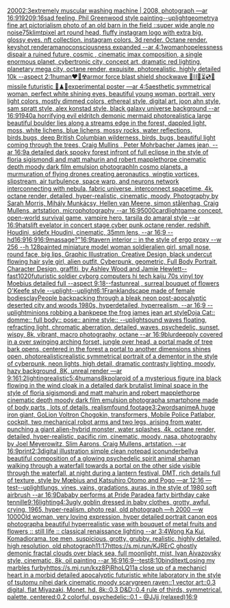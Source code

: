 [2000](https://www.ebank.nz/aiartgenerator?category=2000)[2:3](https://www.ebank.nz/aiartgenerator?category=2%3A3)[extremely muscular washing machine | 2008, photograph —ar 16:9](https://www.ebank.nz/aiartgenerator?category=extremely%20muscular%20washing%20machine%20%7C%202008%2C%20photograph%20%E2%80%94ar%2016%3A9)[1920](https://www.ebank.nz/aiartgenerator?category=1920)[9:16](https://www.ebank.nz/aiartgenerator?category=9%3A16)[sad feeling, Phil Greenwood style painting](https://www.ebank.nz/aiartgenerator?category=sad%20feeling%2C%20Phil%20Greenwood%20style%20painting)[--uplight](https://www.ebank.nz/aiartgenerator?category=--uplight)[geometry](https://www.ebank.nz/aiartgenerator?category=geometry)[a fine art pictorialism photo of an old barn in the field ::super wide angle no noise](https://www.ebank.nz/aiartgenerator?category=a%20fine%20art%20pictorialism%20photo%20of%20an%20old%20barn%20in%20the%20field%20%3A%3Asuper%20wide%20angle%20no%20noise)[75](https://www.ebank.nz/aiartgenerator?category=75)[klimt](https://www.ebank.nz/aiartgenerator?category=klimt)[pixel art round head, fluffy instagram logo with extra big, glossy eyes. nft collection. instagram colors. 3d render. Octane render. keyshot render](https://www.ebank.nz/aiartgenerator?category=pixel%20art%20round%20head%2C%20fluffy%20instagram%20logo%20with%20extra%20big%2C%20glossy%20eyes.%20nft%20collection.%20instagram%20colors.%203d%20render.%20Octane%20render.%20keyshot%20render)[amano](https://www.ebank.nz/aiartgenerator?category=amano)[consciousness expanded --ar 4:1](https://www.ebank.nz/aiartgenerator?category=consciousness%20expanded%20--ar%204%3A1)[woman](https://www.ebank.nz/aiartgenerator?category=woman)[hopelessness dispair a ruined future, cosmic , cinematic imax composition, a single enormous planet, cybertronic city,  concept art, dramatic red lighting, planetary mega city, octane render, exquisite, photorealistic, highly detailed 10k --aspect 2:1](https://www.ebank.nz/aiartgenerator?category=hopelessness%20dispair%20a%20ruined%20future%2C%20cosmic%20%2C%20cinematic%20imax%20composition%2C%20a%20single%20enormous%20planet%2C%20cybertronic%20city%2C%20%20concept%20art%2C%20dramatic%20red%20lighting%2C%20planetary%20mega%20city%2C%20octane%20render%2C%20exquisite%2C%20photorealistic%2C%20highly%20detailed%2010k%20--aspect%202%3A1)[human](https://www.ebank.nz/aiartgenerator?category=human)[❤️‍🔥☢️armor force blast shield shockwave 🧪⛓🧨⏳💿🚧missile futuristic 🧩♟🎼experimental poster —ar 4:5](https://www.ebank.nz/aiartgenerator?category=%E2%9D%A4%EF%B8%8F%E2%80%8D%F0%9F%94%A5%E2%98%A2%EF%B8%8Farmor%20force%20blast%20shield%20shockwave%20%F0%9F%A7%AA%E2%9B%93%F0%9F%A7%A8%E2%8F%B3%F0%9F%92%BF%F0%9F%9A%A7missile%20futuristic%20%F0%9F%A7%A9%E2%99%9F%F0%9F%8E%BCexperimental%20poster%20%E2%80%94ar%204%3A5)[aesthetic symmetrical woman, perfect white shining eyes, beautiful young woman, portrait, very light colors, mostly dimmed colors, ethereal style, digital art, joon ahn style, sam spratt style, alex konstad style, black galaxy universe background --ar 16:9](https://www.ebank.nz/aiartgenerator?category=aesthetic%20symmetrical%20woman%2C%20perfect%20white%20shining%20eyes%2C%20beautiful%20young%20woman%2C%20portrait%2C%20very%20light%20colors%2C%20mostly%20dimmed%20colors%2C%20ethereal%20style%2C%20digital%20art%2C%20joon%20ahn%20style%2C%20sam%20spratt%20style%2C%20alex%20konstad%20style%2C%20black%20galaxy%20universe%20background%20--ar%2016%3A9)[1940](https://www.ebank.nz/aiartgenerator?category=1940)[a horrifying evil eldritch demonic mermaid photorealistic](https://www.ebank.nz/aiartgenerator?category=a%20horrifying%20evil%20eldritch%20demonic%20mermaid%20photorealistic)[a large beautiful boulder lies along a  streams edge in  the forest,  dappled light, moss, white lichens, blue lichens, mossy rocks, water reflections,  birds,bugs, deep British Columbian wilderness, birds, bugs, beautiful light coming through the trees, Craig Mullins , Peter Mohrbacher James jean, --ar 16:9](https://www.ebank.nz/aiartgenerator?category=a%20large%20beautiful%20boulder%20lies%20along%20a%20%20streams%20edge%20in%20%20the%20forest%2C%20%20dappled%20light%2C%20moss%2C%20white%20lichens%2C%20blue%20lichens%2C%20mossy%20rocks%2C%20water%20reflections%2C%20%20birds%2Cbugs%2C%20deep%20British%20Columbian%20wilderness%2C%20birds%2C%20bugs%2C%20beautiful%20light%20coming%20through%20the%20trees%2C%20Craig%20Mullins%20%2C%20Peter%20Mohrbacher%20James%20jean%2C%20--ar%2016%3A9)[a detailed dark spooky forest infront of full eclipse in the style of floria sigismondi and matt mahurin and robert mapplethorpe cinematic depth moody dark film emulsion photograph](https://www.ebank.nz/aiartgenerator?category=a%20detailed%20dark%20spooky%20forest%20infront%20of%20full%20eclipse%20in%20the%20style%20of%20floria%20sigismondi%20and%20matt%20mahurin%20and%20robert%20mapplethorpe%20cinematic%20depth%20moody%20dark%20film%20emulsion%20photograph)[In cosmo planets, a murmuration of flying drones creating aeronautics, wingtip vortices, slipstream, air turbulence, space warp, and neurons network interconnecting with nebula, fabric universe, interconnect spacetime, 4k, octane render, detailed, hyper-realistic, cinematic, moody, Photography by Sarah Morris, Mihály Munkácsy, Hellen van Meene, simon stålenhag, Craig Mullens, artstation, microphotography --ar 16:9](https://www.ebank.nz/aiartgenerator?category=In%20cosmo%20planets%2C%20a%20murmuration%20of%20flying%20drones%20creating%20aeronautics%2C%20wingtip%20vortices%2C%20slipstream%2C%20air%20turbulence%2C%20space%20warp%2C%20and%20neurons%20network%20interconnecting%20with%20nebula%2C%20fabric%20universe%2C%20interconnect%20spacetime%2C%204k%2C%20octane%20render%2C%20detailed%2C%20hyper-realistic%2C%20cinematic%2C%20moody%2C%20Photography%20by%20Sarah%20Morris%2C%20Mih%C3%A1ly%20Munk%C3%A1csy%2C%20Hellen%20van%20Meene%2C%20simon%20st%C3%A5lenhag%2C%20Craig%20Mullens%2C%20artstation%2C%20microphotography%20--ar%2016%3A9)[5000](https://www.ebank.nz/aiartgenerator?category=5000)[card](https://www.ebank.nz/aiartgenerator?category=card)[light](https://www.ebank.nz/aiartgenerator?category=light)[game concept, open-world survival game, vampire hero, tarsila do amaral style --ar 16:9](https://www.ebank.nz/aiartgenerator?category=game%20concept%2C%20open-world%20survival%20game%2C%20vampire%20hero%2C%20tarsila%20do%20amaral%20style%20--ar%2016%3A9)[hats](https://www.ebank.nz/aiartgenerator?category=hats)[lift evelator in concert stage,cyber punk,octane render, redshift, Houdini, sidefx Houdini, cinematic, 35mm lens, --ar 16:9 --hd](https://www.ebank.nz/aiartgenerator?category=lift%20evelator%20in%20concert%20stage%2Ccyber%20punk%2Coctane%20render%2C%20redshift%2C%20Houdini%2C%20sidefx%20Houdini%2C%20cinematic%2C%2035mm%20lens%2C%20--ar%2016%3A9%20--hd)[16:9](https://www.ebank.nz/aiartgenerator?category=16%3A9)[16:9](https://www.ebank.nz/aiartgenerator?category=16%3A9)[16:9](https://www.ebank.nz/aiartgenerator?category=16%3A9)[massage?"](https://www.ebank.nz/aiartgenerator?category=massage%3F%22)[16:9](https://www.ebank.nz/aiartgenerator?category=16%3A9)[tavern interior :: in the style of ergo proxy --w 256 --h 128](https://www.ebank.nz/aiartgenerator?category=tavern%20interior%20%3A%3A%20in%20the%20style%20of%20ergo%20proxy%20--w%20256%20--h%20128)[painted miniature model  woman soldier](https://www.ebank.nz/aiartgenerator?category=painted%20miniature%20model%20%20woman%20soldier)[alien girl, small nose, round face, big lips, Graphic Illustration, Creative Design, black undercut flowing hair syle girl, alien outfit, Cyberpunk, geometric, Full Body Portrait, Character Design, graffiti, by Ashley Wood and Jamie Hewlett](https://www.ebank.nz/aiartgenerator?category=alien%20girl%2C%20small%20nose%2C%20round%20face%2C%20big%20lips%2C%20Graphic%20Illustration%2C%20Creative%20Design%2C%20black%20undercut%20flowing%20hair%20syle%20girl%2C%20alien%20outfit%2C%20Cyberpunk%2C%20geometric%2C%20Full%20Body%20Portrait%2C%20Character%20Design%2C%20graffiti%2C%20by%20Ashley%20Wood%20and%20Jamie%20Hewlett)[--fast](https://www.ebank.nz/aiartgenerator?category=--fast)[1020](https://www.ebank.nz/aiartgenerator?category=1020)[futuristic soldier cyborg computers hi tech kaiju 70s vinyl toy Moebius detailed full --aspect 9:18](https://www.ebank.nz/aiartgenerator?category=futuristic%20soldier%20cyborg%20computers%20hi%20tech%20kaiju%2070s%20vinyl%20toy%20Moebius%20detailed%20full%20--aspect%209%3A18)[--fast](https://www.ebank.nz/aiartgenerator?category=--fast)[unreal , surreal bouquet of flowers O'Keefe style --uplight](https://www.ebank.nz/aiartgenerator?category=unreal%20%2C%20surreal%20bouquet%20of%20flowers%20O%27Keefe%20style%20--uplight)[--uplight](https://www.ebank.nz/aiartgenerator?category=--uplight)[6:1](https://www.ebank.nz/aiartgenerator?category=6%3A1)[Frank](https://www.ebank.nz/aiartgenerator?category=Frank)[landscape made of female bodies](https://www.ebank.nz/aiartgenerator?category=landscape%20made%20of%20female%20bodies)[clay](https://www.ebank.nz/aiartgenerator?category=clay)[People backpacking through a bleak neon post-apocalyptic deserted city and woods 1980s, hyperdetailed, hyperrealism, --ar 16:9 --uplight](https://www.ebank.nz/aiartgenerator?category=People%20backpacking%20through%20a%20bleak%20neon%20post-apocalyptic%20deserted%20city%20and%20woods%201980s%2C%20hyperdetailed%2C%20hyperrealism%2C%20--ar%2016%3A9%20--uplight)[minions robbing a bank](https://www.ebank.nz/aiartgenerator?category=minions%20robbing%20a%20bank)[pepe the frog james jean art style](https://www.ebank.nz/aiartgenerator?category=pepe%20the%20frog%20james%20jean%20art%20style)[Doja Cat:: domme:: full body:: pose:: anime style:: --uplight](https://www.ebank.nz/aiartgenerator?category=Doja%20Cat%3A%3A%20domme%3A%3A%20full%20body%3A%3A%20pose%3A%3A%20anime%20style%3A%3A%20--uplight)[sound waves floating, refracting light, chromatic aberration, detailed, waves, psychedelic, sunset, wispy, 8k, vibrant, macro photography, octane --ar 16:9](https://www.ebank.nz/aiartgenerator?category=sound%20waves%20floating%2C%20refracting%20light%2C%20chromatic%20aberration%2C%20detailed%2C%20waves%2C%20psychedelic%2C%20sunset%2C%20wispy%2C%208k%2C%20vibrant%2C%20macro%20photography%2C%20octane%20--ar%2016%3A9)[blur](https://www.ebank.nz/aiartgenerator?category=blur)[deepply covered in a over swinging arching forset, jungle over head, a portal made of tree bark opens, centered in the forest  a portal to another dimensions shines open, photorealistic](https://www.ebank.nz/aiartgenerator?category=deepply%20covered%20in%20a%20over%20swinging%20arching%20forset%2C%20jungle%20over%20head%2C%20a%20portal%20made%20of%20tree%20bark%20opens%2C%20centered%20in%20the%20forest%20%20a%20portal%20to%20another%20dimensions%20shines%20open%2C%20photorealistic)[realistic symmetrical portrait of a dementor in the style of cyberpunk, neon lights, high detail, dramatic contrasty lighting, moody, hazy background, 8K, unreal render —ar 9:16](https://www.ebank.nz/aiartgenerator?category=realistic%20symmetrical%20portrait%20of%20a%20dementor%20in%20the%20style%20of%20cyberpunk%2C%20neon%20lights%2C%20high%20detail%2C%20dramatic%20contrasty%20lighting%2C%20moody%2C%20hazy%20background%2C%208K%2C%20unreal%20render%20%E2%80%94ar%209%3A16)[1:2](https://www.ebank.nz/aiartgenerator?category=1%3A2)[lighting](https://www.ebank.nz/aiartgenerator?category=lighting)[realistic](https://www.ebank.nz/aiartgenerator?category=realistic)[5:4](https://www.ebank.nz/aiartgenerator?category=5%3A4)[humans](https://www.ebank.nz/aiartgenerator?category=humans)[8k](https://www.ebank.nz/aiartgenerator?category=8k)[polaroid of a mysterious figure ina black flowing in the wind cloak in a detailed dark brutalist liminal space in the style of floria sigismondi and matt mahurin and robert mapplethorpe cinematic depth moody dark film emulsion photograph](https://www.ebank.nz/aiartgenerator?category=polaroid%20of%20a%20mysterious%20figure%20ina%20black%20flowing%20in%20the%20wind%20cloak%20in%20a%20detailed%20dark%20brutalist%20liminal%20space%20in%20the%20style%20of%20floria%20sigismondi%20and%20matt%20mahurin%20and%20robert%20mapplethorpe%20cinematic%20depth%20moody%20dark%20film%20emulsion%20photograph)[a smartphone made of body parts , lots of details, realism](https://www.ebank.nz/aiartgenerator?category=a%20smartphone%20made%20of%20body%20parts%20%2C%20lots%20of%20details%2C%20realism)[found footage](https://www.ebank.nz/aiartgenerator?category=found%20footage)[3:2](https://www.ebank.nz/aiartgenerator?category=3%3A2)[words](https://www.ebank.nz/aiartgenerator?category=words)[anime](https://www.ebank.nz/aiartgenerator?category=anime)[A huge iron giant, GoLion Voltron Chogokin, transformers, Mobile Police Patlabor, cockpit, two mechanical robot arms and two legs, arising from water, punching a giant alien-hybrid monster, water splashes, 4k, octane render, detailed, hyper-realistic, pacific rim, cinematic, moody, nasa, photography by Joel Meyerowitz, Slim Aarons, Craig Mullens, artstation, --ar 16:9](https://www.ebank.nz/aiartgenerator?category=A%20huge%20iron%20giant%2C%20GoLion%20Voltron%20Chogokin%2C%20transformers%2C%20Mobile%20Police%20Patlabor%2C%20cockpit%2C%20two%20mechanical%20robot%20arms%20and%20two%20legs%2C%20arising%20from%20water%2C%20punching%20a%20giant%20alien-hybrid%20monster%2C%20water%20splashes%2C%204k%2C%20octane%20render%2C%20detailed%2C%20hyper-realistic%2C%20pacific%20rim%2C%20cinematic%2C%20moody%2C%20nasa%2C%20photography%20by%20Joel%20Meyerowitz%2C%20Slim%20Aarons%2C%20Craig%20Mullens%2C%20artstation%2C%20--ar%2016%3A9)[print](https://www.ebank.nz/aiartgenerator?category=print)[2:3](https://www.ebank.nz/aiartgenerator?category=2%3A3)[digital illustration simple clean notepad icon](https://www.ebank.nz/aiartgenerator?category=digital%20illustration%20simple%20clean%20notepad%20icon)[underbelly](https://www.ebank.nz/aiartgenerator?category=underbelly)[a beautiful composition of a glowing psychedelic spirit animal shaman walking through a waterfall towards a portal on the other side visible through the waterfall, at night during a lantern festival, DMT,  rich details full of texture, style by Mœbius and Katsuhiro Otomo and Pogo —ar 12:16 —test](https://www.ebank.nz/aiartgenerator?category=a%20beautiful%20composition%20of%20a%20glowing%20psychedelic%20spirit%20animal%20shaman%20walking%20through%20a%20waterfall%20towards%20a%20portal%20on%20the%20other%20side%20visible%20through%20the%20waterfall%2C%20at%20night%20during%20a%20lantern%20festival%2C%20DMT%2C%20%20rich%20details%20full%20of%20texture%2C%20style%20by%20M%C5%93bius%20and%20Katsuhiro%20Otomo%20and%20Pogo%20%E2%80%94ar%2012%3A16%20%E2%80%94test)[--uplight](https://www.ebank.nz/aiartgenerator?category=--uplight)[lungs, vines, vains,  gradations, auras, in the style of 1980 soft airbrush --ar 16:9](https://www.ebank.nz/aiartgenerator?category=lungs%2C%20vines%2C%20vains%2C%20%20gradations%2C%20auras%2C%20in%20the%20style%20of%201980%20soft%20airbrush%20--ar%2016%3A9)[](https://www.ebank.nz/aiartgenerator?category=)[Dababy performs at Pride Parade](https://www.ebank.nz/aiartgenerator?category=Dababy%20performs%20at%20Pride%20Parade)[a farty birthday cake tennille](https://www.ebank.nz/aiartgenerator?category=a%20farty%20birthday%20cake%20tennille)[9:16](https://www.ebank.nz/aiartgenerator?category=9%3A16)[lighting](https://www.ebank.nz/aiartgenerator?category=lighting)[4:3](https://www.ebank.nz/aiartgenerator?category=4%3A3)[ugly goblin dressed in baby clothes, grotty, awful, crying, 1965, hyper-realism, photo real, old photograph —h 2000 —w 1000](https://www.ebank.nz/aiartgenerator?category=ugly%20goblin%20dressed%20in%20baby%20clothes%2C%20grotty%2C%20awful%2C%20crying%2C%201965%2C%20hyper-realism%2C%20photo%20real%2C%20old%20photograph%20%E2%80%94h%202000%20%E2%80%94w%201000)[Old woman, very loving expression, hyper detailed portrait canon eos photograph](https://www.ebank.nz/aiartgenerator?category=Old%20woman%2C%20very%20loving%20expression%2C%20hyper%20detailed%20portrait%20canon%20eos%20photograph)[a beautiful hyperrealistic vase with bouquet of metal fruits and flowers :: still life :: classical renaissance lighting  --ar 3:4](https://www.ebank.nz/aiartgenerator?category=a%20beautiful%20hyperrealistic%20vase%20with%20bouquet%20of%20metal%20fruits%20and%20flowers%20%3A%3A%20still%20life%20%3A%3A%20classical%20renaissance%20lighting%20%20--ar%203%3A4)[Wong Ka Kui, Koma](https://www.ebank.nz/aiartgenerator?category=Wong%20Ka%20Kui%2C%20Koma)[diorama, toe men, suspicious, grotty, grubby, realistic, highly detailed, high resolution, old photograph](https://www.ebank.nz/aiartgenerator?category=diorama%2C%20toe%20men%2C%20suspicious%2C%20grotty%2C%20grubby%2C%20realistic%2C%20highly%20detailed%2C%20high%20resolution%2C%20old%20photograph)[11:17](https://www.ebank.nz/aiartgenerator?category=11%3A17)[https://s.mj.run/KJRErC  ghostly demonic fractal clouds over black sea, full moonlight, mist, Ivan Aivazovsky style, cinematic, 8k, oil painting --ar 16:9](https://www.ebank.nz/aiartgenerator?category=https%3A//s.mj.run/KJRErC%20%20ghostly%20demonic%20fractal%20clouds%20over%20black%20sea%2C%20full%20moonlight%2C%20mist%2C%20Ivan%20Aivazovsky%20style%2C%20cinematic%2C%208k%2C%20oil%20painting%20--ar%2016%3A9)[16:9](https://www.ebank.nz/aiartgenerator?category=16%3A9)[--test](https://www.ebank.nz/aiartgenerator?category=--test)[8:10](https://www.ebank.nz/aiartgenerator?category=8%3A10)[bindi](https://www.ebank.nz/aiartgenerator?category=bindi)[text](https://www.ebank.nz/aiartgenerator?category=text)[Losing my marbles furby](https://www.ebank.nz/aiartgenerator?category=Losing%20my%20marbles%20furby)[<https://s.mj.run/kxz8PjRhoLQ>](https://www.ebank.nz/aiartgenerator?category=%3Chttps%3A//s.mj.run/kxz8PjRhoLQ%3E)[11](https://www.ebank.nz/aiartgenerator?category=11)[a close up of a mechanicl heart in a morbid detailed apocalyptic futuristic white laboratory in the style of tsutomu nihei dark cinematic moody scary](https://www.ebank.nz/aiartgenerator?category=a%20close%20up%20of%20a%20mechanicl%20heart%20in%20a%20morbid%20detailed%20apocalyptic%20futuristic%20white%20laboratory%20in%20the%20style%20of%20tsutomu%20nihei%20dark%20cinematic%20moody%20scary)[green raven::1 vector art::0.3 digital, flat Miyazaki, Monet, hd, 8k::0.3 D&D::0.4 rule of thirds, symmetrical, palette, centered:0.2 colorful, psychedelic::0.1 - @JJjj (relaxed)](https://www.ebank.nz/aiartgenerator?category=green%20raven%3A%3A1%20vector%20art%3A%3A0.3%20digital%2C%20flat%20Miyazaki%2C%20Monet%2C%20hd%2C%208k%3A%3A0.3%20D%26D%3A%3A0.4%20rule%20of%20thirds%2C%20symmetrical%2C%20palette%2C%20centered%3A0.2%20colorful%2C%20psychedelic%3A%3A0.1%20-%20%40JJjj%20%28relaxed%29)[16:9](https://www.ebank.nz/aiartgenerator?category=16%3A9)